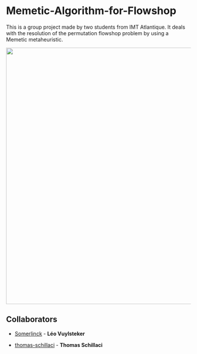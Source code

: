 # Memetic-Algorithm-for-Flowshop

This is a group project made by two students from IMT Atlantique.
It deals with the resolution of the permutation flowshop problem by using a Memetic metaheuristic.

<p align="center">
    <img
      src="https://i.stack.imgur.com/lQs2v.gif"
      width="700"
    />
</p>

## Collaborators

* [Somerlinck](https://github.com/Somerlinck) -
**Léo Vuylsteker**

* [thomas-schillaci](https://github.com/thomas-schillaci) -
**Thomas Schillaci**
